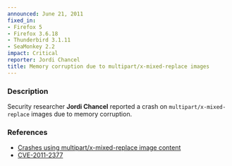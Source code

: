 ```yaml
---
announced: June 21, 2011
fixed_in:
- Firefox 5
- Firefox 3.6.18
- Thunderbird 3.1.11
- SeaMonkey 2.2
impact: Critical
reporter: Jordi Chancel
title: Memory corruption due to multipart/x-mixed-replace images
---
```


<h3>Description</h3>

<p>Security researcher <strong>Jordi Chancel</strong> reported a crash
on <code>multipart/x-mixed-replace</code> images due to memory
corruption.
</p>


<h3>References</h3>

<ul>
  <li><a href="https://bugzilla.mozilla.org/buglist.cgi?bug_id=638018,639303">Crashes using multipart/x-mixed-replace image content</a></li>
  <li><a class="ex-ref" href="http://cve.mitre.org/cgi-bin/cvename.cgi?name=CVE-2011-2377">CVE-2011-2377</a></li>
</ul>




